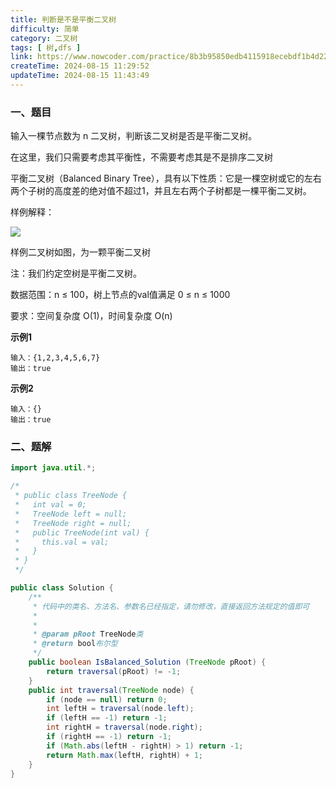 ```yaml
---
title: 判断是不是平衡二叉树
difficulty: 简单
category: 二叉树
tags: [ 树,dfs ]
link: https://www.nowcoder.com/practice/8b3b95850edb4115918ecebdf1b4d222
createTime: 2024-08-15 11:29:52
updateTime: 2024-08-15 11:43:49
---
```


### 一、题目

输入一棵节点数为 n 二叉树，判断该二叉树是否是平衡二叉树。

在这里，我们只需要考虑其平衡性，不需要考虑其是不是排序二叉树

平衡二叉树（Balanced Binary Tree），具有以下性质：它是一棵空树或它的左右两个子树的高度差的绝对值不超过1，并且左右两个子树都是一棵平衡二叉树。

样例解释：

![](https://uploadfiles.nowcoder.com/images/20210918/382300087_1631935149594/D55A07912354B3AB7E9F2F5EA27CB7D6)

样例二叉树如图，为一颗平衡二叉树

注：我们约定空树是平衡二叉树。

数据范围：n ≤ 100，树上节点的val值满足 0 ≤ n ≤ 1000

要求：空间复杂度 O(1)，时间复杂度 O(n)

**示例1**

```
输入：{1,2,3,4,5,6,7}
输出：true
```

**示例2**

```
输入：{}
输出：true
```

### 二、题解

```java
import java.util.*;

/*
 * public class TreeNode {
 *   int val = 0;
 *   TreeNode left = null;
 *   TreeNode right = null;
 *   public TreeNode(int val) {
 *     this.val = val;
 *   }
 * }
 */

public class Solution {
    /**
     * 代码中的类名、方法名、参数名已经指定，请勿修改，直接返回方法规定的值即可
     *
     *
     * @param pRoot TreeNode类
     * @return bool布尔型
     */
    public boolean IsBalanced_Solution (TreeNode pRoot) {
        return traversal(pRoot) != -1;
    }
    public int traversal(TreeNode node) {
        if (node == null) return 0;
        int leftH = traversal(node.left);
        if (leftH == -1) return -1;
        int rightH = traversal(node.right);
        if (rightH == -1) return -1;
        if (Math.abs(leftH - rightH) > 1) return -1;
        return Math.max(leftH, rightH) + 1;
    }
}
```